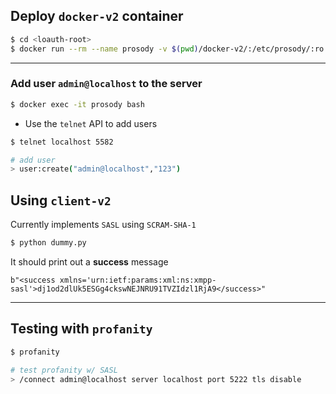 ## Deploy `docker-v2` container
```bash
$ cd <loauth-root>
$ docker run --rm --name prosody -v $(pwd)/docker-v2/:/etc/prosody/:ro -v $(pwd)/docker-v2/libnativefunc.so:/usr/lib/prosody/util/libnativefunc.so -v $(pwd)/docker-v2/mod_pls.lua:/usr/lib/prosody/modules/mod_pls.lua -p 5222:5222 -p 5582:5582 loauth/prosody
```
--------------

### Add user `admin@localhost` to the server
```bash
$ docker exec -it prosody bash
```
- Use the `telnet` API to add users
```bash
$ telnet localhost 5582

# add user 
> user:create("admin@localhost","123")
```

## Using `client-v2`
Currently implements `SASL` using `SCRAM-SHA-1`

```bash
$ python dummy.py
```
It should print out a **success** message
```
b"<success xmlns='urn:ietf:params:xml:ns:xmpp-sasl'>dj1od2dlUk5ESGg4ckswNEJNRU91TVZIdzl1RjA9</success>"
```

-----------------

## Testing with `profanity`
```bash
$ profanity

# test profanity w/ SASL
> /connect admin@localhost server localhost port 5222 tls disable
```
